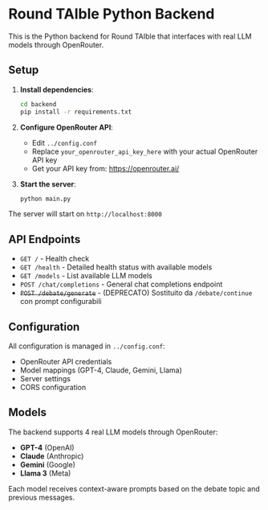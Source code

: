 # Round TAIble Python Backend

This is the Python backend for Round TAIble that interfaces with real LLM models through OpenRouter.

## Setup

1. **Install dependencies**:
   ```bash
   cd backend
   pip install -r requirements.txt
   ```

2. **Configure OpenRouter API**:
   - Edit `../config.conf` 
   - Replace `your_openrouter_api_key_here` with your actual OpenRouter API key
   - Get your API key from: https://openrouter.ai/

3. **Start the server**:
   ```bash
   python main.py
   ```

The server will start on `http://localhost:8000`

## API Endpoints

- `GET /` - Health check
- `GET /health` - Detailed health status with available models
- `GET /models` - List available LLM models
- `POST /chat/completions` - General chat completions endpoint
- ~~`POST /debate/generate`~~ - (DEPRECATO) Sostituito da `/debate/continue` con prompt configurabili

## Configuration

All configuration is managed in `../config.conf`:

- OpenRouter API credentials
- Model mappings (GPT-4, Claude, Gemini, Llama)
- Server settings
- CORS configuration

## Models

The backend supports 4 real LLM models through OpenRouter:
- **GPT-4** (OpenAI)
- **Claude** (Anthropic) 
- **Gemini** (Google)
- **Llama 3** (Meta)

Each model receives context-aware prompts based on the debate topic and previous messages.